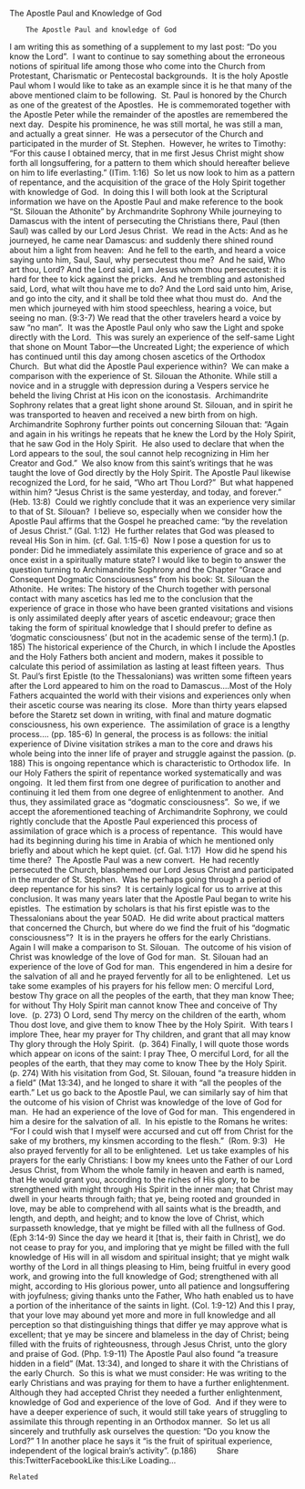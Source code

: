 The Apostle Paul and Knowledge of God

		The Apostle Paul and knowledge of God
I am writing this as something of a supplement to my last post: “Do you know the Lord”.  I want to continue to say something about the erroneous notions of spiritual life among those who come into the Church from Protestant, Charismatic or Pentecostal backgrounds.  It is the holy Apostle Paul whom I would like to take as an example since it is he that many of the above mentioned claim to be following.  St. Paul is honored by the Church as one of the greatest of the Apostles.  He is commemorated together with the Apostle Peter while the remainder of the apostles are remembered the next day.  Despite his prominence, he was still mortal, he was still a man, and actually a great sinner.  He was a persecutor of the Church and participated in the murder of St. Stephen.  However, he writes to Timothy:  “For this cause I obtained mercy, that in me first Jesus Christ might show forth all longsuffering, for a pattern to them which should hereafter believe on him to life everlasting.” (ITim. 1:16)  So let us now look to him as a pattern of repentance, and the acquisition of the grace of the Holy Spirit together with knowledge of God.  In doing this I will both look at the Scriptural information we have on the Apostle Paul and make reference to the book “St. Silouan the Athonite” by Archmandrite Sophrony
While journeying to Damascus with the intent of persecuting the Christians there, Paul (then Saul) was called by our Lord Jesus Christ.  We read in the Acts:
And as he journeyed, he came near Damascus: and suddenly there shined round about him a light from heaven:  And he fell to the earth, and heard a voice saying unto him, Saul, Saul, why persecutest thou me?  And he said, Who art thou, Lord? And the Lord said, I am Jesus whom thou persecutest: it is hard for thee to kick against the pricks.  And he trembling and astonished said, Lord, what wilt thou have me to do? And the Lord said unto him, Arise, and go into the city, and it shall be told thee what thou must do.  And the men which journeyed with him stood speechless, hearing a voice, but seeing no man. (9:3-7)
We read that the other travelers heard a voice by saw “no man”.  It was the Apostle Paul only who saw the Light and spoke directly with the Lord.  This was surely an experience of the self-same Light that shone on Mount Tabor—the Uncreated Light; the experience of which has continued until this day among chosen ascetics of the Orthodox Church.  But what did the Apostle Paul experience within?  We can make a comparison with the experience of St. Silouan the Athonite.
While still a novice and in a struggle with depression during a Vespers service he beheld the living Christ at His icon on the iconostasis.  Archimandrite Sophrony relates that a great light shone around St. Silouan, and in spirit he was transported to heaven and received a new birth from on high.  Archimandrite Sophrony further points out concerning Silouan that: “Again and again in his writings he repeats that he knew the Lord by the Holy Spirit, that he saw God in the Holy Spirit.  He also used to declare that when the Lord appears to the soul, the soul cannot help recognizing in Him her Creator and God.”  We also know from this saint’s writings that he was taught the love of God directly by the Holy Spirit.
The Apostle Paul likewise recognized the Lord, for he said, “Who art Thou Lord?”  But what happened within him? “Jesus Christ is the same yesterday, and today, and forever.” (Heb. 13:8)  Could we rightly conclude that it was an experience very similar to that of St. Silouan?  I believe so, especially when we consider how the Apostle Paul affirms that the Gospel he preached came: “by the revelation of Jesus Christ.” (Gal. 1:12)  He further relates that God was pleased to reveal His Son in him. (cf. Gal. 1:15-6)  Now I pose a question for us to ponder: Did he immediately assimilate this experience of grace and so at once exist in a spiritually mature state?
I would like to begin to answer the question turning to Archimandrite Sophrony and the Chapter “Grace and Consequent Dogmatic Consciousness” from his book: St. Silouan the Athonite.  He writes:
The history of the Church together with personal contact with many ascetics has led me to the conclusion that the experience of grace in those who have been granted visitations and visions is only assimilated deeply after years of ascetic endeavour; grace then taking the form of spiritual knowledge that I should prefer to define as ‘dogmatic consciousness’ (but not in the academic sense of the term).1 (p. 185)
The historical experience of the Church, in which I include the Apostles and the Holy Fathers both ancient and modern, makes it possible to calculate this period of assimilation as lasting at least fifteen years.  Thus St. Paul’s first Epistle (to the Thessalonians) was written some fifteen years after the Lord appeared to him on the road to Damascus….Most of the Holy Fathers acquainted the world with their visions and experiences only when their ascetic course was nearing its close.  More than thirty years elapsed before the Staretz set down in writing, with final and mature dogmatic consciousness, his own experience.  The assimilation of grace is a lengthy process…. (pp. 185-6)
In general, the process is as follows: the initial experience of Divine visitation strikes a man to the core and draws his whole being into the inner life of prayer and struggle against the passion. (p. 188)
This is ongoing repentance which is characteristic to Orthodox life.  In our Holy Fathers the spirit of repentance worked systematically and was ongoing.  It led them first from one degree of purification to another and continuing it led them from one degree of enlightenment to another.  And thus, they assimilated grace as “dogmatic consciousness”.  So we, if we accept the aforementioned teaching of Archimandrite Sophrony, we could rightly conclude that the Apostle Paul experienced this process of assimilation of grace which is a process of repentance.  This would have had its beginning during his time in Arabia of which he mentioned only briefly and about which he kept quiet. (cf. Gal. 1:17)  How did he spend his time there?  The Apostle Paul was a new convert.  He had recently persecuted the Church, blasphemed our Lord Jesus Christ and participated in the murder of St. Stephen.  Was he perhaps going through a period of deep repentance for his sins?  It is certainly logical for us to arrive at this conclusion.
It was many years later that the Apostle Paul began to write his epistles.  The estimation by scholars is that his first epistle was to the Thessalonians about the year 50AD.  He did write about practical matters that concerned the Church, but where do we find the fruit of his “dogmatic consciousness”?  It is in the prayers he offers for the early Christians.  Again I will make a comparison to St. Silouan.  The outcome of his vision of Christ was knowledge of the love of God for man.  St. Silouan had an experience of the love of God for man.  This engendered in him a desire for the salvation of all and he prayed fervently for all to be enlightened.  Let us take some examples of his prayers for his fellow men:
O merciful Lord, bestow Thy grace on all the peoples of the earth, that they man know Thee; for without Thy Holy Spirit man cannot know Thee and conceive of Thy love.  (p. 273)
O Lord, send Thy mercy on the children of the earth, whom Thou dost love, and give them to know Thee by the Holy Spirit.  With tears I implore Thee, hear my prayer for Thy children, and grant that all may know Thy glory through the Holy Spirit.  (p. 364)
Finally, I will quote those words which appear on icons of the saint:
I pray Thee, O merciful Lord, for all the peoples of the earth, that they may come to know Thee by the Holy Spirit. (p. 274)
With his visitation from God, St. Silouan, found “a treasure hidden in a field” (Mat 13:34), and he longed to share it with “all the peoples of the earth.”
Let us go back to the Apostle Paul, we can similarly say of him that the outcome of his vision of Christ was knowledge of the love of God for man.  He had an experience of the love of God for man.  This engendered in him a desire for the salvation of all.  In his epistle to the Romans he writes: “For I could wish that I myself were accursed and cut off from Christ for the sake of my brothers, my kinsmen according to the flesh.”  (Rom. 9:3)   He also prayed fervently for all to be enlightened.  Let us take examples of his prayers for the early Christians:
I bow my knees unto the Father of our Lord Jesus Christ, from Whom the whole family in heaven and earth is named, that He would grant you, according to the riches of His glory, to be strengthened with might through His Spirit in the inner man; that Christ may dwell in your hearts through faith; that ye, being rooted and grounded in love, may be able to comprehend with all saints what is the breadth, and length, and depth, and height; and to know the love of Christ, which surpasseth knowledge, that ye might be filled with all the fullness of God. (Eph 3:14-9)
Since the day we heard it [that is, their faith in Christ], we do not cease to pray for you, and imploring that ye might be filled with the full knowledge of His will in all wisdom and spiritual insight; that ye might walk worthy of the Lord in all things pleasing to Him, being fruitful in every good work, and growing into the full knowledge of God; strengthened with all might, according to His glorious power, unto all patience and longsuffering with joyfulness; giving thanks unto the Father, Who hath enabled us to have a portion of the inheritance of the saints in light. (Col. 1:9-12)
And this I pray, that your love may abound yet more and more in full knowledge and all perception so that distinguishing things that differ ye may approve what is excellent; that ye may be sincere and blameless in the day of Christ; being filled with the fruits of righteousness, through Jesus Christ, unto the glory and praise of God. (Php. 1:9-11)
The Apostle Paul also found “a treasure hidden in a field” (Mat. 13:34), and longed to share it with the Christians of the early Church.  So this is what we must consider: He was writing to the early Christians and was praying for them to have a further enlightenment.  Although they had accepted Christ they needed a further enlightenment, knowledge of God and experience of the love of God.  And if they were to have a deeper experience of such, it would still take years of struggling to assimilate this through repenting in an Orthodox manner.  So let us all sincerely and truthfully ask ourselves the question: “Do you know the Lord?”
1 In another place he says it “is the fruit of spiritual experience, independent of the logical brain’s activity”. (p.186)
 
 
 
 
Share this:TwitterFacebookLike this:Like Loading...

	Related
			